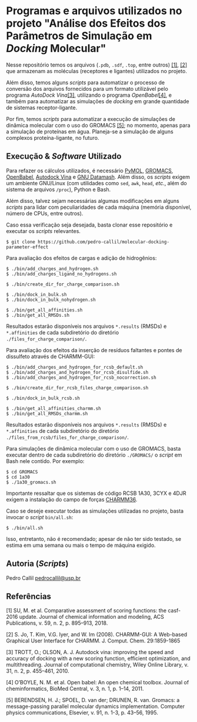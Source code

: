 Programas e arquivos utilizados no projeto "Análise dos Efeitos dos Parâmetros de Simulação em _Docking_ Molecular"
===================================================================================================================

Nesse repositório temos os arquivos (`.pdb`, `.sdf`, `.top`, entre outros)
[[1]](#1), [[2]](#2) que armazenam as moléculas (receptores e ligantes) utilizados
no projeto.

Além disso, temos alguns _scripts_ para automatizar o processo de conversão
dos arquivos fornecidos para um formato utilizável pelo programa
_AutoDock Vina_[[3]](#3), utilizando o programa _OpenBabel_[[4]](#4),
e também para automatizar as simulações de _docking_ em grande
quantidade de sistemas receptor-ligante.

Por fim, temos _scripts_ para automatizar a execução de simulações
de dinâmica molecular com o uso do GROMACS [[5]](#5); no momento, apenas
para a simulação de proteínas em água. Planeja-se a simulação de alguns
complexos proteína-ligante, no futuro.

Execução & _Software_ Utilizado
-------------------------------

Para refazer os cálculos utilizados, é necessário
[PyMOL](https://pymol.org/2/),
[GROMACS](https://www.gromacs.org/),
[OpenBabel](https://openbabel.org/wiki/Main_Page),
[Autodock Vina](https://vina.scripps.edu/) e
[GNU Datamash](https://www.gnu.org/software/datamash/).
Além disso, os _scripts_
exigem um ambiente GNU/Linux (com utilidades como `sed`, `awk`,
`head`, _etc._, além do sistema de arquivos `/proc`), Python e
Bash.

Além disso, talvez sejam necessárias algumas modificações em alguns _scripts_
para lidar com peculiaridades de cada máquina (memória disponível, número
de CPUs, entre outros).

Caso essa verificação seja desejada, basta clonar esse repositório e
executar os _scripts_ relevantes.

```
$ git clone https://github.com/pedro-callil/molecular-docking-parameter-effect
```

Para avaliação dos efeitos de cargas e adição de hidrogênios:

```
$ ./bin/add_charges_and_hydrogen.sh
$ ./bin/add_charges_ligand_no_hydrogens.sh

$ ./bin/create_dir_for_charge_comparison.sh

$ ./bin/dock_in_bulk.sh
$ ./bin/dock_in_bulk_nohydrogen.sh

$ ./bin/get_all_affinities.sh
$ ./bin/get_all_RMSDs.sh
```

Resultados estarão disponíveis nos arquivos `*.results` (RMSDs) e `*.affinities`
de cada subdiretório do diretório `./files_for_charge_comparison/`.

Para avaliação dos efeitos da inserção de resíduos faltantes e pontes de
dissulfeto através de CHARMM-GUI:

```
$ ./bin/add_charges_and_hydrogen_for_rcsb_default.sh
$ ./bin/add_charges_and_hydrogen_for_rcsb_disulfide.sh
$ ./bin/add_charges_and_hydrogen_for_rcsb_nocorrection.sh

$ ./bin/create_dir_for_rcsb_files_charge_comparison.sh

$ ./bin/dock_in_bulk_rcsb.sh

$ ./bin/get_all_affinities_charmm.sh
$ ./bin/get_all_RMSDs_charmm.sh
```

Resultados estarão disponíveis nos arquivos `*.results` (RMSDs) e `*.affinities`
de cada subdiretório do diretório `./files_from_rcsb/files_for_charge_comparison/`.

Para simulações de dinâmica molecular com o uso de GROMACS, basta executar dentro
de cada subdiretório do diretório `./GROMACS/` o _script_ em Bash nele contido.
Por exemplo:

```
$ cd GROMACS
$ cd 1a30
$ ./1a30_gromacs.sh
```

Importante ressaltar que os sistemas de código RCSB 1A30, 3CYX e 4DJR exigem a
instalação do campo de forças
[CHARMM36](https://mackerell.umaryland.edu/charmm_ff.shtml#gromacs).

Caso se deseje executar todas as simulações utilizadas no projeto,
basta invocar o _script_ `bin/all.sh`:

```
$ ./bin/all.sh
```

Isso, entretanto, não é recomendado; apesar de não ter sido testado, se
estima em uma semana ou mais o tempo de máquina exigido.

Autoria (_Scripts_)
-------------------

Pedro Callil <pedrocallil@usp.br>

Referências
-----------

<a id="1">[1]</a>
SU, M. et al. Comparative assessment of scoring functions: the casf-2016 update. Journal
of chemical information and modeling, ACS Publications, v. 59, n. 2, p. 895–913, 2018.


<a id="2">[2]</a>
S. Jo, T. Kim, V.G. Iyer, and W. Im (2008). CHARMM-GUI: A Web-based Graphical User
Interface for CHARMM. J. Comput. Chem. 29:1859-1865

<a id="3">[3]</a>
TROTT, O.; OLSON, A. J. Autodock vina: improving the speed and accuracy of docking
with a new scoring function, efficient optimization, and multithreading. Journal of
computational chemistry, Wiley Online Library, v. 31, n. 2, p. 455–461, 2010.

<a id="4">[4]</a>
O’BOYLE, N. M. et al. Open babel: An open chemical toolbox. Journal of cheminformatics,
BioMed Central, v. 3, n. 1, p. 1–14, 2011.

<a id="5">[5]</a>
BERENDSEN, H. J.; SPOEL, D. van der; DRUNEN, R. van. Gromacs: a message-passing
parallel molecular dynamics implementation. Computer physics communications, Elsevier,
v. 91, n. 1-3, p. 43–56, 1995.
